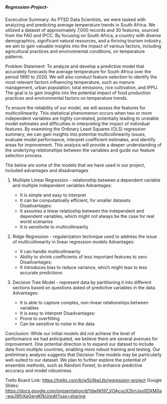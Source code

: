 ##### Regression-Project-

Excecutive Summary:
As PTSD Data Scientists, we were tasked with analyzing and predicting average temperature trends in South Africa. We utilized a dataset of approximately 7,000 records and 30 features, sourced from the FAO and IPCC. By 
focusing on South Africa, a country with diverse demographics, significant natural resources, and a thriving tourism industry, we aim to gain valuable insights into the impact of various factors, including agricultural 
practices and environmental conditions, on temperature patterns.

Problem Statement: To analyze and develop a predictive model that accurately forecasts the average temperature for South Africa over the period 1990 to 2020. We will also conduct feature selection to identify the most 
relevant factors influencing temperature, such as manure management, urban population, total emissions, rice cultivation, and IPPU. The goal is to gain insights into the potential impact of food production practices and 
environmental factors on temperature trends.

To ensure the reliability of our model, we will assess the features for multicollinearity. This statistical phenomenon occurs when two or more independent variables are highly correlated, potentially leading to unstable model estimates and difficulties in interpreting the impact of individual features. By examining the Ordinary Least Squares (OLS) regression summary, we can gain insights into potential multicollinearity issues, evaluate model performance, interpret coefficient estimates, and identify areas for improvement. This analysis will provide a deeper understanding of the underlying relationships between the variables and guide our feature selection process.

The below are some of the models that we have used in our project, included advantages and disadvantages
1. Mulitiple Linear Regression - relationship between a dependent variable and multiple independent variables
   Advantages:
   * It is simple and easy to interpret
   * It can be computatioally efficient, for smaller datasets
   Disadvantages:
   * It assumes a linear relatioship between the independent and dependent variables, which might not always be the case for real world scenarios
   * It is sensitivite to multicollinearity
     
2. Ridge Regression - regularization technique used to address the issue of multicollinearity in linear regression models
   Advantages:
   * It can handle multicollinearity
   * Ability to shrink coefficients of less important features to zero
   Disadvantages:
   * It introduces bias to reduce variance, which might leas to less accurate predictions
     
3. Decision Tree Model - represent data by partitioning it into different sections based on questions asked of predictive variables in the data.
   Advantages:
   * It is able to capture comples, non-linear relationships between variables
   * It is easy to interpret
   Disadvantages:
   * Prone to overfitting
   * Can be sensitive to noise in the data
  
Conclusion: While our initial models did not achieve the level of performance we had anticipated, we believe there are several avenues for improvement. One potential direction is to expand our dataset to include data from multiple countries, enabling more robust training and testing.
Our preliminary analysis suggests that Decision Tree models may be particularly well-suited to our dataset. We plan to further explore the potential of ensemble methods, such as Random Forest, to enhance predictive accuracy and model robustness.

Trello Board Link: https://trello.com/b/w5UNwLtb/regression-project
Google Slides: https://docs.google.com/presentation/d/1dwN097_VOAcucX2hrlJso0DXM0a-wqJWhXeGergKfkU/edit?usp=sharing

